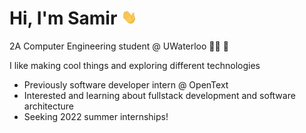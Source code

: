 # Hi, I'm Samir <img src="https://raw.githubusercontent.com/samirrh/samirrh/master/wave.gif" width="5%">
2A Computer Engineering student @ UWaterloo  :technologist:  :notebook:

I like making cool things and exploring different technologies

- Previously software developer intern @ OpenText
- Interested and learning about fullstack development and software architecture
- Seeking 2022 summer internships!

